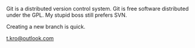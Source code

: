 Git is a distributed version control system.
Git is free software distributed under the GPL.
My stupid boss still prefers SVN.

Creating a new branch is quick.

t.kro@outlook.com
